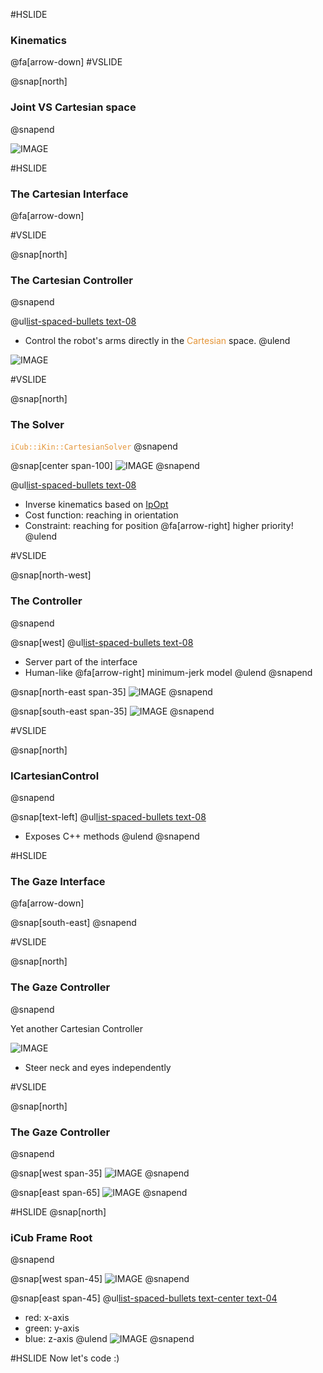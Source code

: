 #HSLIDE
### Kinematics
@fa[arrow-down]
#VSLIDE

@snap[north]
### Joint VS Cartesian space
@snapend

![IMAGE](tutorial_interface/images/kinematics.jpg)

#HSLIDE

### The Cartesian Interface
@fa[arrow-down]

#VSLIDE

@snap[north]
### The Cartesian Controller
@snapend

@ul[list-spaced-bullets text-08](false)
- Control the robot's arms directly in the  <span style="color:#e49436">Cartesian</span> space.
@ulend

![IMAGE](tutorial_interface/images/cartesian-controller.png)

#VSLIDE

@snap[north]
### The Solver
<span style="color:#e49436">`iCub::iKin::CartesianSolver`</span>
@snapend

@snap[center span-100]
![IMAGE](tutorial_interface/images/solver.png)
@snapend

@ul[list-spaced-bullets text-08](false)
- Inverse kinematics based on <span style="color:#e49436">[IpOpt](https://coin-or.github.io/Ipopt/)</span>
- Cost function: reaching in orientation
- Constraint: reaching for position @fa[arrow-right] higher priority!
@ulend

#VSLIDE

@snap[north-west]
### The Controller
@snapend

@snap[west]
@ul[list-spaced-bullets text-08](false)
- Server part of the interface
- Human-like @fa[arrow-right] minimum-jerk model
@ulend
@snapend

@snap[north-east span-35]
![IMAGE](tutorial_interface/images/min-jerk-trajectory.png)
@snapend

@snap[south-east span-35]
![IMAGE](tutorial_interface/images/min-jerk-velocity.png)
@snapend

#VSLIDE

@snap[north]
### ICartesianControl
@snapend

@snap[text-left]
@ul[list-spaced-bullets text-08](false)
- Exposes C++ methods
@ulend
@snapend

#HSLIDE

### The Gaze Interface
@fa[arrow-down]

@snap[south-east]
@snapend

#VSLIDE

@snap[north]
### The Gaze Controller
@snapend

Yet another Cartesian Controller

![IMAGE](tutorial_interface/images/gaze-controller.png)

- Steer neck and eyes independently

#VSLIDE

@snap[north]
### The Gaze Controller
@snapend

@snap[west span-35]
![IMAGE](tutorial_interface/images/icub-head.png)
@snapend

@snap[east span-65]
![IMAGE](tutorial_interface/images/table-head.png)
@snapend

#HSLIDE
@snap[north]
### iCub Frame Root
@snapend

@snap[west span-45]
![IMAGE](tutorial_interface/images/robot-reference-frame.jpg)
@snapend

@snap[east span-45]
@ul[list-spaced-bullets text-center text-04](false)
- red: x-axis
- green: y-axis
- blue: z-axis
@ulend
![IMAGE](tutorial_interface/images/LeftHandCADRefFrame.jpg)
@snapend


#HSLIDE
Now let's code :)
